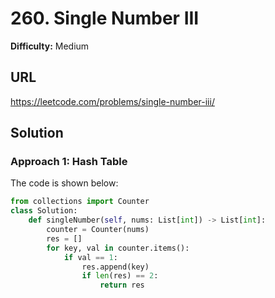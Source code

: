 # 260. Single Number III

**Difficulty:** Medium

## URL

https://leetcode.com/problems/single-number-iii/

## Solution

### Approach 1: Hash Table

The code is shown below:

```python
from collections import Counter
class Solution:
    def singleNumber(self, nums: List[int]) -> List[int]:
        counter = Counter(nums)
        res = []
        for key, val in counter.items():
            if val == 1:
                res.append(key)
                if len(res) == 2:
                    return res
```
